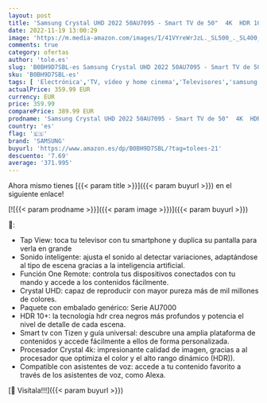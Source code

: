 ```yaml
---
layout: post
title: 'Samsung Crystal UHD 2022 50AU7095 - Smart TV de 50"  4K  HDR 10+  Procesador 4K  PurColor  Sonido Inteligente  Función One Remote Control y Compatible Asistentes de Voz  Compatible con Alexa'
date: 2022-11-19 13:00:29
image: 'https://m.media-amazon.com/images/I/41VYreWrJzL._SL500_._SL400_.jpg'
comments: true
category: ofertas
author: 'tole.es'
slug: 'B0BH9D7SBL-es Samsung Crystal UHD 2022 50AU7095 - Smart TV de 50" 4K HDR...'
sku: 'B0BH9D7SBL-es'
tags: [ 'Electrónica','TV, vídeo y home cinema','Televisores','samsung','smart','tv','🇪🇸', ]
actualPrice: 359.99 EUR
currency: EUR
price: 359.99
comparePrice: 389.99 EUR
prodname: 'Samsung Crystal UHD 2022 50AU7095 - Smart TV de 50"  4K  HDR 10+  Procesador 4K  PurColor  Sonido Inteligente  Función One Remote Control y Compatible Asistentes de Voz  Compatible con Alexa'
country: 'es'
flag: '🇪🇸'
brand: 'SAMSUNG'
buyurl: 'https://www.amazon.es/dp/B0BH9D7SBL/?tag=tolees-21'
descuento: '7.69'
average: '371.995'
---
```


Ahora mismo tienes [{{< param title >}}]({{< param buyurl >}}) en el siguiente enlace!

[![{{< param prodname >}}]({{< param image >}})]({{< param buyurl >}})

🔎:

- Tap View: toca tu televisor con tu smartphone y duplica su pantalla para verla en grande
- Sonido inteligente: ajusta el sonido al detectar variaciones, adaptándose al tipo de escena gracias a la inteligencia artificial.
- Función One Remote: controla tus dispositivos conectados con tu mando y accede a los contenidos fácilmente.
- Crystal UHD: capaz de reproducir con mayor pureza más de mil millones de colores.
- Paquete con embalado genérico: Serie AU7000
- HDR 10+: la tecnología hdr crea negros más profundos y potencia el nivel de detalle de cada escena.
- Smart tv con Tizen y guía universal: descubre una amplia plataforma de contenidos y accede fácilmente a ellos de forma personalizada.
- Procesador Crystal 4k: impresionante calidad de imagen, gracias a al procesador que optimiza el color y el alto rango dinámico (HDR)).
- Compatible con asistentes de voz: accede a tu contenido favorito a través de los asistentes de voz, como Alexa.

[🛒 Visítala!!!]({{< param buyurl >}})
